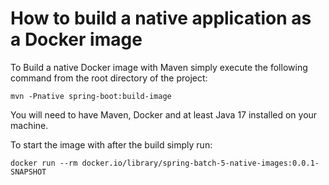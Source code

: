# How to build a native application as a Docker image

To Build a native Docker image with Maven simply execute the following command from the root directory of the project:

```
mvn -Pnative spring-boot:build-image
```

You will need to have Maven, Docker and at least Java 17 installed on your machine.

 
To start the image with after the build simply run:

```
docker run --rm docker.io/library/spring-batch-5-native-images:0.0.1-SNAPSHOT
```